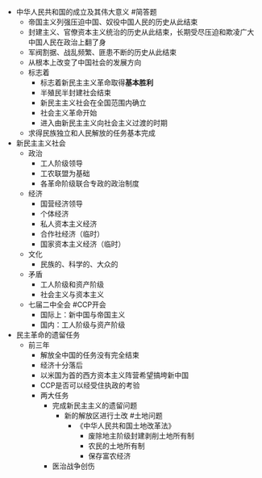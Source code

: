 - 中华人民共和国的成立及其伟大意义 #简答题
	- 帝国主义列强压迫中国、奴役中国人民的历史从此结束
	- 封建主义、官僚资本主义统治的历史从此结束，长期受尽压迫和欺凌广大中国人民在政治上翻了身
	- 军阀割据、战乱频繁、匪患不断的历史从此结束
	- 从根本上改变了中国社会的发展方向
	- 标志着
		- 标志着新民主主义革命取得**基本胜利**
		- 半殖民半封建社会结束
		- 新民主主义社会在全国范围内确立
		- 社会主义革命开始
		- 进入由新民主主义向社会主义过渡的时期
	- 求得民族独立和人民解放的任务基本完成
- 新民主主义社会
	- 政治
		- 工人阶级领导
		- 工农联盟为基础
		- 各革命阶级联合专政的政治制度
	- 经济
		- 国营经济领导
		- 个体经济
		- 私人资本主义经济
		- 合作社经济（临时）
		- 国家资本主义经济（临时）
	- 文化
		- 民族的、科学的、大众的
	- 矛盾
		- 工人阶级和资产阶级
		- 社会主义与资本主义
	- 七届二中全会 #CCP开会
		- 国际上：新中国与帝国主义
		- 国内：工人阶级与资产阶级
- 民主革命的遗留任务
	- 前三年
		- 解放全中国的任务没有完全结束
		- 经济十分落后
		- 以米国为首的西方资本主义阵营希望搞垮新中国
		- CCP是否可以经受住执政的考验
		- 两大任务
			- 完成新民主主义的遗留问题
				- 新的解放区进行土改 #土地问题
					- 《中华人民共和国土地改革法》
						- 废除地主阶级封建剥削土地所有制
						- 农民的土地所有制
						- 保存富农经济
			- 医治战争创伤